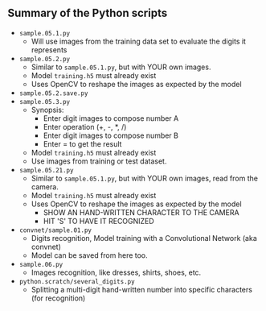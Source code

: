 ## Summary of the Python scripts
- `sample.05.1.py`
    - Will use images from the training data set to evaluate the digits it represents
- `sample.05.2.py`
    - Similar to `sample.05.1.py`, but with YOUR own images.
    - Model `training.h5` must already exist
    - Uses OpenCV to reshape the images as expected by the model
- `sample.05.2.save.py`
- `sample.05.3.py`
    - Synopsis:
        - Enter digit images to compose number A
        - Enter operation (+, -, *, /)
        - Enter digit images to compose number B
        - Enter = to get the result
    - Model `training.h5` must already exist
    - Use images from training or test dataset.
- `sample.05.21.py`
    - Similar to `sample.05.1.py`, but with YOUR own images, read from the camera.
    - Model `training.h5` must already exist
    - Uses OpenCV to reshape the images as expected by the model
        - SHOW AN HAND-WRITTEN CHARACTER TO THE CAMERA
        - HIT 'S' TO HAVE IT RECOGNIZED
- `convnet/sample.01.py`
    - Digits recognition, Model training with a Convolutional Network (aka convnet)
    - Model can be saved from here too.
- `sample.06.py`
    - Images recognition, like dresses, shirts, shoes, etc.
- `python.scratch/several_digits.py`
    - Splitting a multi-digit hand-written number into specific characters (for recognition)

